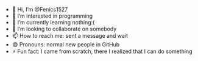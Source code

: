 - 👋 Hi, I’m @Fenics1527
- 👀 I’m interested in programming 
- 🌱 I’m currently learning nothing:(
- 💞️ I’m looking to collaborate on somebody
- 📫 How to reach me: sent a message and wait
- 😄 Pronouns: normal new people in GitHub
- ⚡ Fun fact: I came from scratch, there I realized that I can do something

<!---
Fenics1527/Fenics1527 is a ✨ special ✨ repository because its `README.md` (this file) appears on your GitHub profile.
You can click the Preview link to take a look at your changes.
--->
